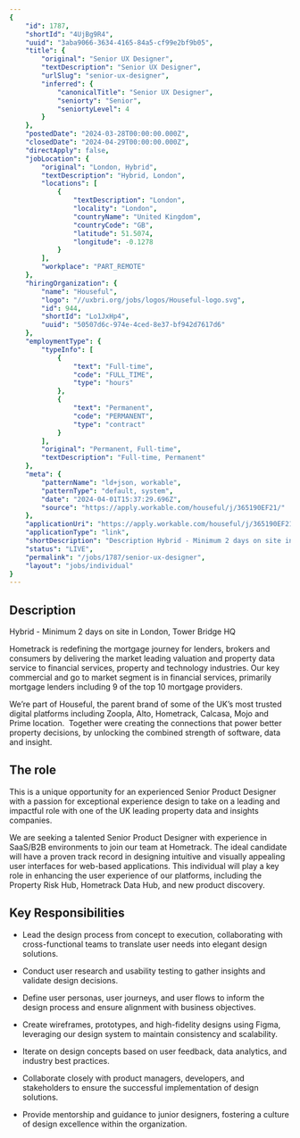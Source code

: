 ```yaml
---
{
	"id": 1787,
	"shortId": "4UjBg9R4",
	"uuid": "3aba9066-3634-4165-84a5-cf99e2bf9b05",
	"title": {
		"original": "Senior UX Designer",
		"textDescription": "Senior UX Designer",
		"urlSlug": "senior-ux-designer",
		"inferred": {
			"canonicalTitle": "Senior UX Designer",
			"seniorty": "Senior",
			"seniortyLevel": 4
		}
	},
	"postedDate": "2024-03-28T00:00:00.000Z",
	"closedDate": "2024-04-29T00:00:00.000Z",
	"directApply": false,
	"jobLocation": {
		"original": "London, Hybrid",
		"textDescription": "Hybrid, London",
		"locations": [
			{
				"textDescription": "London",
				"locality": "London",
				"countryName": "United Kingdom",
				"countryCode": "GB",
				"latitude": 51.5074,
				"longitude": -0.1278
			}
		],
		"workplace": "PART_REMOTE"
	},
	"hiringOrganization": {
		"name": "Houseful",
		"logo": "//uxbri.org/jobs/logos/Houseful-logo.svg",
		"id": 944,
		"shortId": "Lo1JxHp4",
		"uuid": "50507d6c-974e-4ced-8e37-bf942d7617d6"
	},
	"employmentType": {
		"typeInfo": [
			{
				"text": "Full-time",
				"code": "FULL_TIME",
				"type": "hours"
			},
			{
				"text": "Permanent",
				"code": "PERMANENT",
				"type": "contract"
			}
		],
		"original": "Permanent, Full-time",
		"textDescription": "Full-time, Permanent"
	},
	"meta": {
		"patternName": "ld+json, workable",
		"patternType": "default, system",
		"date": "2024-04-01T15:37:29.696Z",
		"source": "https://apply.workable.com/houseful/j/365190EF21/"
	},
	"applicationUri": "https://apply.workable.com/houseful/j/365190EF21/apply/",
	"applicationType": "link",
	"shortDescription": "Description Hybrid - Minimum 2 days on site in London, Tower Bridge HQ Hometrack is redefining the mortgage journey for lenders, brokers and consumers by delivering the market leading valuation and",
	"status": "LIVE",
	"permalink": "/jobs/1787/senior-ux-designer",
	"layout": "jobs/individual"
}
---
```

<h2>Description</h2><p>Hybrid - Minimum 2 days on site in London, Tower Bridge HQ</p><p>Hometrack is redefining the mortgage journey for lenders, brokers and consumers by delivering the market leading valuation and property data service to financial services, property and technology industries. Our key commercial and go to market segment is in financial services, primarily mortgage lenders including 9 of the top 10 mortgage providers.</p><p>We’re part of Houseful, the parent brand of some of the UK’s most trusted digital platforms including Zoopla, Alto, Hometrack, Calcasa, Mojo and Prime location.&nbsp; Together were creating the connections that power better property decisions, by unlocking the combined strength of software, data and insight.</p><h2>The role</h2><p>This is a unique opportunity for an experienced Senior Product Designer with a passion for exceptional experience design to take on a leading and impactful role with one of the UK leading property data and insights companies.&nbsp;</p><p>We are seeking a talented Senior Product Designer with experience in SaaS/B2B environments to join our team at Hometrack. The ideal candidate will have a proven track record in designing intuitive and visually appealing user interfaces for web-based applications. This individual will play a key role in enhancing the user experience of our platforms, including the Property Risk Hub, Hometrack Data Hub, and new product discovery.&nbsp;</p><h2>Key Responsibilities</h2><ul><li><p>Lead the design process from concept to execution, collaborating with cross-functional teams to translate user needs into elegant design solutions.</p></li><li><p>Conduct user research and usability testing to gather insights and validate design decisions.</p></li><li><p>Define user personas, user journeys, and user flows to inform the design process and ensure alignment with business objectives.</p></li><li><p>Create wireframes, prototypes, and high-fidelity designs using Figma, leveraging our design system to maintain consistency and scalability.</p></li><li><p>Iterate on design concepts based on user feedback, data analytics, and industry best practices.</p></li><li><p>Collaborate closely with product managers, developers, and stakeholders to ensure the successful implementation of design solutions.</p></li><li><p>Provide mentorship and guidance to junior designers, fostering a culture of design excellence within the organization.</p></li></ul>
